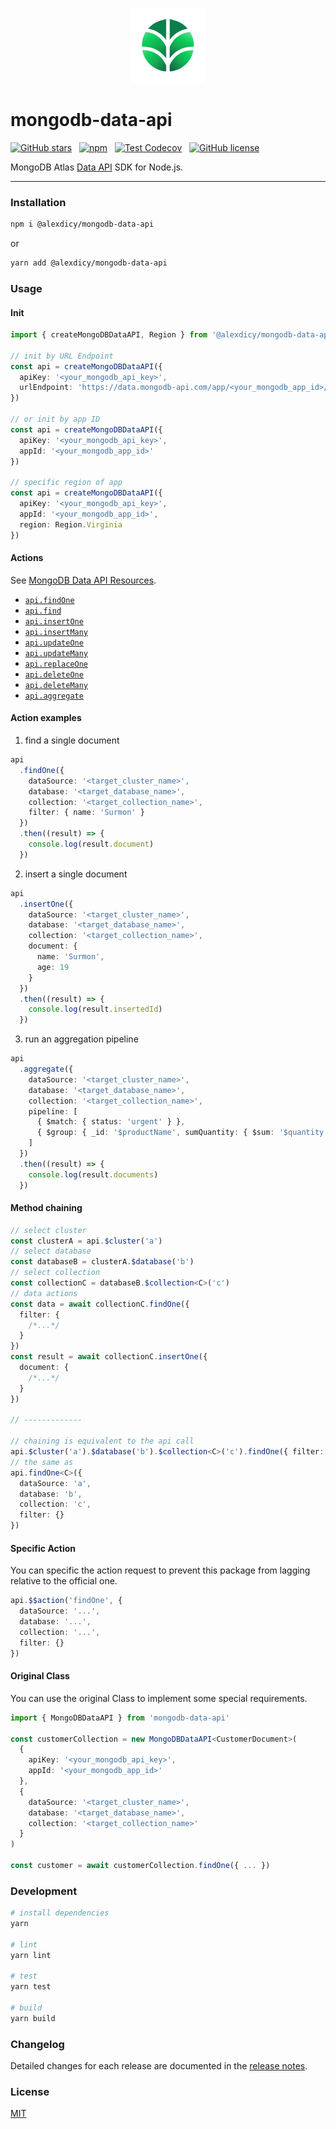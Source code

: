 <p align="center">
  <img src="/logo.png" height="120px" />
</p>

# mongodb-data-api

[![GitHub stars](https://img.shields.io/github/stars/AlexDicy/mongodb-data-api.svg?style=for-the-badge)](https://github.com/AlexDicy/mongodb-data-api/stargazers)
&nbsp;
[![npm](https://img.shields.io/npm/v/@alexdicy/mongodb-data-api?color=c7343a&label=npm&style=for-the-badge)](https://www.npmjs.com/package/@aledicy/mongodb-data-api)
&nbsp;
[![Test Codecov](https://img.shields.io/codecov/c/github/AlexDicy/mongodb-data-api?style=for-the-badge)](https://codecov.io/gh/AlexDicy/mongodb-data-api)
&nbsp;
[![GitHub license](https://img.shields.io/github/license/AlexDicy/mongodb-data-api.svg?style=for-the-badge)](/LICENSE)

MongoDB Atlas [Data API](https://docs.atlas.mongodb.com/api/data-api/) SDK for Node.js.

---

### Installation

```bash
npm i @alexdicy/mongodb-data-api
```

or

```bash
yarn add @alexdicy/mongodb-data-api
```

### Usage

#### Init

```ts
import { createMongoDBDataAPI, Region } from '@alexdicy/mongodb-data-api'

// init by URL Endpoint
const api = createMongoDBDataAPI({
  apiKey: '<your_mongodb_api_key>',
  urlEndpoint: 'https://data.mongodb-api.com/app/<your_mongodb_app_id>/endpoint/data/beta'
})

// or init by app ID
const api = createMongoDBDataAPI({
  apiKey: '<your_mongodb_api_key>',
  appId: '<your_mongodb_app_id>'
})

// specific region of app
const api = createMongoDBDataAPI({
  apiKey: '<your_mongodb_api_key>',
  appId: '<your_mongodb_app_id>',
  region: Region.Virginia
})
```

#### Actions

See [MongoDB Data API Resources](https://docs.atlas.mongodb.com/api/data-api-resources/).

- [`api.findOne`](https://docs.atlas.mongodb.com/api/data-api-resources/#find-a-single-document)
- [`api.find`](https://docs.atlas.mongodb.com/api/data-api-resources/#find-multiple-documents)
- [`api.insertOne`](https://docs.atlas.mongodb.com/api/data-api-resources/#insert-a-single-document)
- [`api.insertMany`](https://docs.atlas.mongodb.com/api/data-api-resources/#insert-multiple-documents)
- [`api.updateOne`](https://docs.atlas.mongodb.com/api/data-api-resources/#update-a-single-document)
- [`api.updateMany`](https://docs.atlas.mongodb.com/api/data-api-resources/#update-multiple-documents)
- [`api.replaceOne`](https://docs.atlas.mongodb.com/api/data-api-resources/#replace-a-single-document)
- [`api.deleteOne`](https://docs.atlas.mongodb.com/api/data-api-resources/#delete-a-single-document)
- [`api.deleteMany`](https://docs.atlas.mongodb.com/api/data-api-resources/#delete-multiple-documents)
- [`api.aggregate`](https://docs.atlas.mongodb.com/api/data-api-resources/#run-an-aggregation-pipeline)

#### Action examples

1. find a single document

```ts
api
  .findOne({
    dataSource: '<target_cluster_name>',
    database: '<target_database_name>',
    collection: '<target_collection_name>',
    filter: { name: 'Surmon' }
  })
  .then((result) => {
    console.log(result.document)
  })
```

2. insert a single document

```ts
api
  .insertOne({
    dataSource: '<target_cluster_name>',
    database: '<target_database_name>',
    collection: '<target_collection_name>',
    document: {
      name: 'Surmon',
      age: 19
    }
  })
  .then((result) => {
    console.log(result.insertedId)
  })
```

3. run an aggregation pipeline

```ts
api
  .aggregate({
    dataSource: '<target_cluster_name>',
    database: '<target_database_name>',
    collection: '<target_collection_name>',
    pipeline: [
      { $match: { status: 'urgent' } },
      { $group: { _id: '$productName', sumQuantity: { $sum: '$quantity' } } }
    ]
  })
  .then((result) => {
    console.log(result.documents)
  })
```

#### Method chaining

```ts
// select cluster
const clusterA = api.$cluster('a')
// select database
const databaseB = clusterA.$database('b')
// select collection
const collectionC = databaseB.$collection<C>('c')
// data actions
const data = await collectionC.findOne({
  filter: {
    /*...*/
  }
})
const result = await collectionC.insertOne({
  document: {
    /*...*/
  }
})

// -------------

// chaining is equivalent to the api call
api.$cluster('a').$database('b').$collection<C>('c').findOne({ filter: {} })
// the same as
api.findOne<C>({
  dataSource: 'a',
  database: 'b',
  collection: 'c',
  filter: {}
})
```

#### Specific Action

You can specific the action request to prevent this package from lagging relative to the official one.

```ts
api.$$action('findOne', {
  dataSource: '...',
  database: '...',
  collection: '...',
  filter: {}
})
```

#### Original Class

You can use the original Class to implement some special requirements.

```ts
import { MongoDBDataAPI } from 'mongodb-data-api'

const customerCollection = new MongoDBDataAPI<CustomerDocument>(
  {
    apiKey: '<your_mongodb_api_key>',
    appId: '<your_mongodb_app_id>'
  },
  {
    dataSource: '<target_cluster_name>',
    database: '<target_database_name>',
    collection: '<target_collection_name>'
  }
)

const customer = await customerCollection.findOne({ ... })
```

### Development

```bash
# install dependencies
yarn

# lint
yarn lint

# test
yarn test

# build
yarn build
```

### Changelog

Detailed changes for each release are documented in the [release notes](/CHANGELOG.md).

### License

[MIT](/LICENSE)

